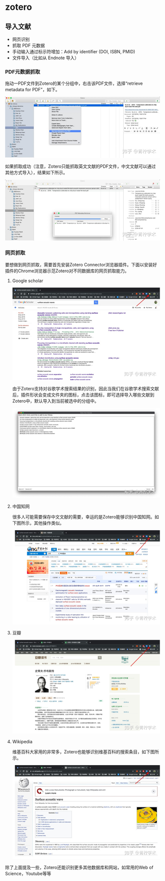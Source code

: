 # zotero

## 导入文献

-   网页识别
-   抓取 PDF 元数据
-   手动输入通过标示符增加：Add by identiﬁer (DOI, ISBN, PMID)
-   文件导入（比如从 Endnote 导入）

### PDF元数据抓取

拖动一PDF文件到Zotero的某个分组中，右击该PDF文件，选择“retrieve metadata for PDF”，如下。

![image_2021-07-06-21-03-19](assets/README/image_2021-07-06-21-03-19.png)

如果抓取成功（注意，Zotero只能抓取英文文献的PDF文件，中文文献可以通过其他方式导入），结果如下所示。

![image_2021-07-06-21-03-52](assets/README/image_2021-07-06-21-03-52.png)

### 网页抓取

要想做到网页抓取，需要首先安装Zotero Connector浏览器插件。下面以安装好插件的Chrome浏览器示范Zotero对不同数据库的网页抓取能力。

1. Google scholar

    ![image_2021-07-06-21-05-28](assets/README/image_2021-07-06-21-05-28.png)

    由于Zotero支持对谷歌学术搜索结果的识别，因此当我们在谷歌学术搜索文献后，插件形状会变成文件夹的图标，点击该图标，即可选择导入哪些文献到Zotero中，默认导入到当前被选中的分组中。

    ![image_2021-07-06-21-06-01](assets/README/image_2021-07-06-21-06-01.png)

1. 中国知网

    很多人可能需要保存中文文献的需要，幸运的是Zotero能够识别中国知网。如下图所示，其他操作类似。

    ![image_2021-07-06-21-06-41](assets/README/image_2021-07-06-21-06-41.png)

1. 豆瓣

    ![image_2021-07-06-21-06-59](assets/README/image_2021-07-06-21-06-59.png)

1. Wikipedia

    维基百科大家用的非常多，Zotero也能够识别维基百科的搜索条目，如下图所示。

    ![image_2021-07-06-21-07-34](assets/README/image_2021-07-06-21-07-34.png)

除了上面提及一些，Zotero还能识别更多其他数据库和网站，如常用的Web of Science，Youtube等等
